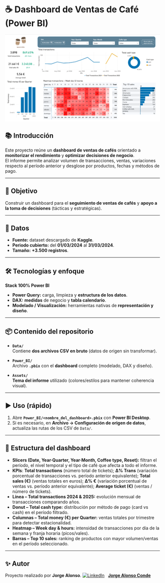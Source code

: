 # ☕️ Dashboard de Ventas de Café (Power BI)

<p align="center">
  <img src="Assets/Dahboard_sales_coffe_main.png" alt="Dahboard - Coffee Sales. Jorge Alonso Conde" width="750">
</p>

## 📚 Introducción
Este proyecto reúne un **dashboard de ventas de cafés** orientado a **monitorizar el rendimiento** y **optimizar decisiones de negocio**.  
El informe permite analizar volumen de transacciones, ventas, variaciones respecto al período anterior y desglose por productos, fechas y métodos de pago.

---

## 🎯 Objetivo
Construir un dashboard para el **seguimiento de ventas de cafés** y **apoyo a la toma de decisiones** (tácticas y estratégicas).

---

## 🧾 Datos
- **Fuente:** dataset descargado de **Kaggle**.  
- **Periodo cubierto:** del **01/03/2024** al **31/03/2024**.  
- **Tamaño:** **+3.500 registros**.

---

## 🛠️ Tecnologías y enfoque
**Stack 100% Power BI**
- **Power Query:** carga, limpieza y **estructura de los datos**.
- **DAX:** **medidas** de negocio y **tabla calendario**.
- **Modelado / Visualización:** herramientas nativas de **representación y diseño**.

---

## 📦 Contenido del repositorio
- **`Data/`**  
  Contiene **dos archivos CSV en bruto** (datos de origen sin transformar).

- **`Power_BI/`**  
  Archivo **`.pbix`** con el **dashboard** completo (modelado, DAX y diseño).

- **`Assets/`**  
  **Tema del informe** utilizado (colores/estilos para mantener coherencia visual).

---

## ▶️ Uso (rápido)
1. Abre **`Power_BI/<nombre_del_dashboard>.pbix`** con **Power BI Desktop**.  
2. Si es necesario, en **Archivo → Configuración de origen de datos**, actualiza las rutas de los CSV de `Data/`.  

---

## 📄 Estructura del dashboard

- **Slicers (Date, Year·Quarter, Year·Month, Coffee type, Reset):** filtran el período, el nivel temporal y el tipo de café que afecta a todo el informe.
- **KPIs**: **Total transactions** (número total de tickets); **Δ% Trans** (variación porcentual de transacciones vs. período anterior equivalente); **Total sales (€)** (ventas totales en euros); **Δ% €** (variación porcentual de ventas vs. período anterior equivalente); **Average ticket (€)** (ventas / número de tickets).
- **Línea – Total transactions 2024 & 2025:** evolución mensual de transacciones comparando años.
- **Donut – Total cash type:** distribución por método de pago (card vs cash) en el período filtrado.
- **Columnas – Total money (€) per Quarter:** ventas totales por trimestre para detectar estacionalidad.
- **Heatmap – Week day & hours:** intensidad de transacciones por día de la semana y franja horaria (picos/vales).
- **Barras – Top 10 sales:** ranking de productos con mayor volumen/ventas en el período seleccionado.

---

## ✨ Autor 
Proyecto realizado por **Jorge Alonso**. 
[![LinkedIn](https://img.shields.io/badge/-LinkedIn-0077B5?logo=linkedin&logoColor=white&style=flat-square)](https://www.linkedin.com/in/jorge-alonso-conde) &nbsp; [**Jorge Alonso Conde**](https://www.linkedin.com/in/jorge-alonso-conde)
